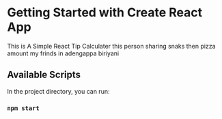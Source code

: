 # Getting Started with Create React App

This is A Simple React Tip Calculater this person sharing snaks then pizza amount my frinds in adengappa biriyani 

## Available Scripts

In the project directory, you can run:

### `npm start`



